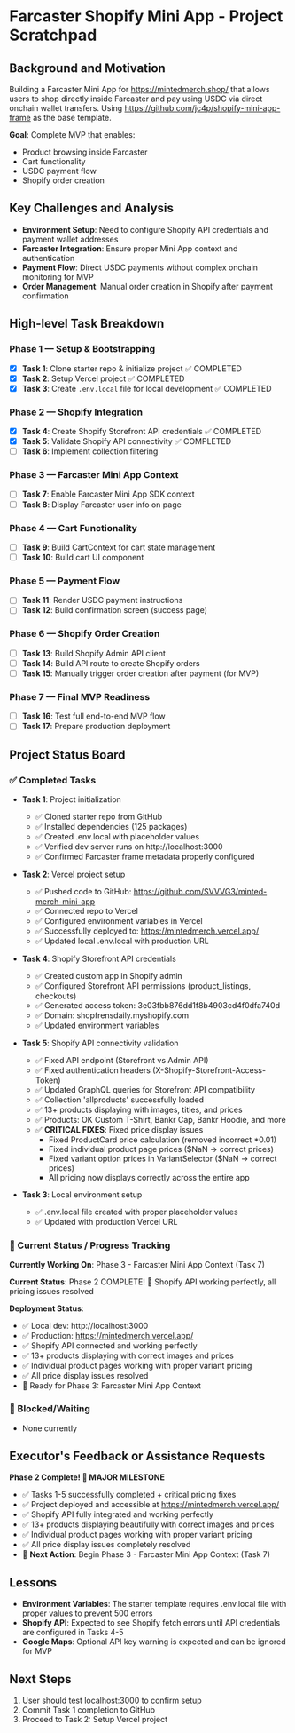 # Farcaster Shopify Mini App - Project Scratchpad

## Background and Motivation

Building a Farcaster Mini App for https://mintedmerch.shop/ that allows users to shop directly inside Farcaster and pay using USDC via direct onchain wallet transfers. Using https://github.com/jc4p/shopify-mini-app-frame as the base template.

**Goal**: Complete MVP that enables:
- Product browsing inside Farcaster
- Cart functionality
- USDC payment flow
- Shopify order creation

## Key Challenges and Analysis

- **Environment Setup**: Need to configure Shopify API credentials and payment wallet addresses
- **Farcaster Integration**: Ensure proper Mini App context and authentication
- **Payment Flow**: Direct USDC payments without complex onchain monitoring for MVP
- **Order Management**: Manual order creation in Shopify after payment confirmation

## High-level Task Breakdown

### Phase 1 — Setup & Bootstrapping
- [x] **Task 1**: Clone starter repo & initialize project ✅ COMPLETED
- [x] **Task 2**: Setup Vercel project ✅ COMPLETED
- [x] **Task 3**: Create `.env.local` file for local development ✅ COMPLETED

### Phase 2 — Shopify Integration
- [x] **Task 4**: Create Shopify Storefront API credentials ✅ COMPLETED
- [x] **Task 5**: Validate Shopify API connectivity ✅ COMPLETED
- [ ] **Task 6**: Implement collection filtering

### Phase 3 — Farcaster Mini App Context
- [ ] **Task 7**: Enable Farcaster Mini App SDK context
- [ ] **Task 8**: Display Farcaster user info on page

### Phase 4 — Cart Functionality
- [ ] **Task 9**: Build CartContext for cart state management
- [ ] **Task 10**: Build cart UI component

### Phase 5 — Payment Flow
- [ ] **Task 11**: Render USDC payment instructions
- [ ] **Task 12**: Build confirmation screen (success page)

### Phase 6 — Shopify Order Creation
- [ ] **Task 13**: Build Shopify Admin API client
- [ ] **Task 14**: Build API route to create Shopify orders
- [ ] **Task 15**: Manually trigger order creation after payment (for MVP)

### Phase 7 — Final MVP Readiness
- [ ] **Task 16**: Test full end-to-end MVP flow
- [ ] **Task 17**: Prepare production deployment

## Project Status Board

### ✅ Completed Tasks
- **Task 1**: Project initialization
  - ✅ Cloned starter repo from GitHub
  - ✅ Installed dependencies (125 packages)
  - ✅ Created .env.local with placeholder values
  - ✅ Verified dev server runs on http://localhost:3000
  - ✅ Confirmed Farcaster frame metadata properly configured

- **Task 2**: Vercel project setup
  - ✅ Pushed code to GitHub: https://github.com/SVVVG3/minted-merch-mini-app
  - ✅ Connected repo to Vercel
  - ✅ Configured environment variables in Vercel
  - ✅ Successfully deployed to: https://mintedmerch.vercel.app/
  - ✅ Updated local .env.local with production URL

- **Task 4**: Shopify Storefront API credentials
  - ✅ Created custom app in Shopify admin
  - ✅ Configured Storefront API permissions (product_listings, checkouts)
  - ✅ Generated access token: 3e03fbb876dd1f8b4903cd4f0dfa740d
  - ✅ Domain: shopfrensdaily.myshopify.com
  - ✅ Updated environment variables

- **Task 5**: Shopify API connectivity validation
  - ✅ Fixed API endpoint (Storefront vs Admin API)
  - ✅ Fixed authentication headers (X-Shopify-Storefront-Access-Token)
  - ✅ Updated GraphQL queries for Storefront API compatibility
  - ✅ Collection 'allproducts' successfully loaded
  - ✅ 13+ products displaying with images, titles, and prices
  - ✅ Products: OK Custom T-Shirt, Bankr Cap, Bankr Hoodie, and more
  - ✅ **CRITICAL FIXES**: Fixed price display issues
    - Fixed ProductCard price calculation (removed incorrect *0.01)
    - Fixed individual product page prices ($NaN → correct prices)
    - Fixed variant option prices in VariantSelector ($NaN → correct prices)
    - All pricing now displays correctly across the entire app

- **Task 3**: Local environment setup
  - ✅ .env.local file created with proper placeholder values
  - ✅ Updated with production Vercel URL

### 🔄 Current Status / Progress Tracking

**Currently Working On**: Phase 3 - Farcaster Mini App Context (Task 7)

**Current Status**: Phase 2 COMPLETE! 🎉 Shopify API working perfectly, all pricing issues resolved

**Deployment Status**: 
- ✅ Local dev: http://localhost:3000
- ✅ Production: https://mintedmerch.vercel.app/
- ✅ Shopify API connected and working perfectly
- ✅ 13+ products displaying with correct images and prices
- ✅ Individual product pages working with proper variant pricing
- ✅ All price display issues resolved
- 🎯 Ready for Phase 3: Farcaster Mini App Context

### 🚧 Blocked/Waiting
- None currently

## Executor's Feedback or Assistance Requests

**Phase 2 Complete! 🎉 MAJOR MILESTONE**
- ✅ Tasks 1-5 successfully completed + critical pricing fixes
- ✅ Project deployed and accessible at https://mintedmerch.vercel.app/
- ✅ Shopify API fully integrated and working perfectly
- ✅ 13+ products displaying beautifully with correct images and prices
- ✅ Individual product pages working with proper variant pricing
- ✅ All price display issues completely resolved
- 🎯 **Next Action**: Begin Phase 3 - Farcaster Mini App Context (Task 7)

## Lessons

- **Environment Variables**: The starter template requires .env.local file with proper values to prevent 500 errors
- **Shopify API**: Expected to see Shopify fetch errors until API credentials are configured in Tasks 4-5
- **Google Maps**: Optional API key warning is expected and can be ignored for MVP

## Next Steps

1. User should test localhost:3000 to confirm setup
2. Commit Task 1 completion to GitHub  
3. Proceed to Task 2: Setup Vercel project 